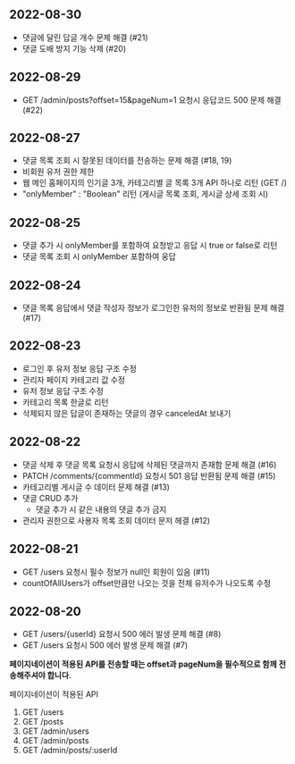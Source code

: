 ## 2022-08-30
- 댓글에 달린 답글 개수 문제 해결 (#21)
- 댓글 도배 방지 기능 삭제 (#20)


## 2022-08-29
- GET /admin/posts?offset=15&pageNum=1 요청시 응답코드 500 문제 해결 (#22)


## 2022-08-27
- 댓글 목록 조회 시 잘못된 데이터를 전송하는 문제 해결 (#18, 19)
- 비회원 유저 권한 제한
- 웹 메인 홈페이지의 인기글 3개, 카테고리별 글 목록 3개 API 하나로 리턴 (GET /)
- "onlyMember" : "Boolean" 리턴 (게시글 목록 조회, 게시글 상세 조회 시)


## 2022-08-25
- 댓글 추가 시 onlyMember를 포함하여 요청받고 응답 시 true or false로 리턴
- 댓글 목록 조회 시 onlyMember 포함하여 웅답


## 2022-08-24
- 댓글 목록 응답에서 댓글 작성자 정보가 로그인한 유저의 정보로 반환됨 문제 해결 (#17)


## 2022-08-23
- 로그인 후 유저 정보 응답 구조 수정
- 관리자 페이지 카테고리 값 수정
- 유저 정보 응답 구조 수정
- 카테고리 목록 한글로 리턴
- 삭제되지 않은 답글이 존재하는 댓글의 경우 canceledAt 보내기

## 2022-08-22
- 댓글 삭제 후 댓글 목록 요청시 응답에 삭제된 댓글까지 존재함 문제 해결 (#16)
- PATCH /comments/{commentId} 요청시 501 응답 반환됨 문제 해결 (#15)
- 카테고리별 게시글 수 데이터 문제 해결 (#13)
- 댓글 CRUD 추가
    - 댓글 추가 시 같은 내용의 댓글 추가 금지
- 관리자 권한으로 사용자 목록 조회 데이터 문저 헤결 (#12)


## 2022-08-21
- GET /users 요청시 필수 정보가 null인 회원이 있음 (#11)
- countOfAllUsers가 offset만큼만 나오는 것을 전체 유저수가 나오도록 수정

## 2022-08-20
- GET /users/{userId} 요청시 500 에러 발생 문제 해결 (#8)
- GET /users 요청시 500 에러 발생 문제 해결 (#7)

**페이지네이션이 적용된 API를 전송할 때는 offset과 pageNum을 필수적으로 함께 전송해주셔야 합니다.**

페이지네이션이 적용된 API
1. GET /users
2. GET /posts
3. GET /admin/users
4. GET /admin/posts
5. GET /admin/posts/:userId
